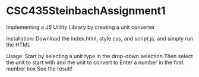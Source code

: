 # CSC435SteinbachAssignment1
Implementing a JS Utility Library by creating a unit converter

Installation: Download the index.html, style.css, and script.js, and simply run the HTML

Usage: 
  Start by selecting a unit type in the drop-down selection
  Then select the unit to start with and the unit to convert to
  Enter a number in the first number box
  See the result!
